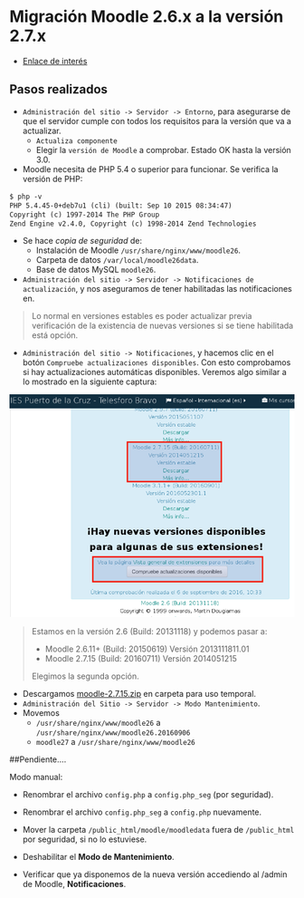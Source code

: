 
# Migración Moodle 2.6.x a la versión 2.7.x

* [Enlace de interés](http://blog.webinnova.es/actualizar-manualmente-de-moodle-2-6-x-a-2-7-x-etc/)

## Pasos realizados

* `Administración del sitio -> Servidor -> Entorno`, para asegurarse
de que el servidor cumple con todos los requisitos para la versión que va a actualizar.
    * `Actualiza componente`
    * Elegir la `versión de Moodle` a comprobar. Estado OK hasta la versión 3.0.
* Moodle necesita de PHP 5.4 o superior para funcionar. Se verifica la versión de PHP:
```
$ php -v
PHP 5.4.45-0+deb7u1 (cli) (built: Sep 10 2015 08:34:47)
Copyright (c) 1997-2014 The PHP Group
Zend Engine v2.4.0, Copyright (c) 1998-2014 Zend Technologies
```
* Se hace *copia de seguridad* de:
    * Instalación de Moodle `/usr/share/nginx/www/moodle26`.
    * Carpeta de datos `/var/local/moodle26data`.
    * Base de datos MySQL `moodle26`.
* `Administración del sitio -> Servidor -> Notificaciones de actualización`,
y nos aseguramos de tener habilitadas las notificaciones en.

> Lo normal en versiones estables es poder actualizar previa verificación de
la existencia de nuevas versiones si se tiene habilitada está opción.

* `Administración del sitio -> Notificaciones`, y hacemos clic en el botón
`Compruebe actualizaciones disponibles`. Con esto comprobamos si hay actualizaciones
automáticas disponibles. Veremos algo similar a lo mostrado en la siguiente captura:

![Versiones disponibles](./images/moodle-versionesdisponibles.png)

> Estamos en la versión 2.6 (Build: 20131118) y podemos pasar a:
>
> * Moodle 2.6.11+ (Build: 20150619) Versión 2013111811.01
> * Moodle 2.7.15 (Build: 20160711) Versión 2014051215
>
> Elegimos la segunda opción.

* Descargamos [moodle-2.7.15.zip](https://download.moodle.org/download.php/direct/stable27/moodle-2.7.15.zip)
en carpeta para uso temporal.
* `Administración del Sitio -> Servidor -> Modo Mantenimiento`.
* Movemos
    * `/usr/share/nginx/www/moodle26` a `/usr/share/nginx/www/moodle26.20160906`
    * `moodle27` a `/usr/share/nginx/www/moodle26`

##Pendiente....

Modo manual:
* Renombrar el archivo `config.php` a `config.php_seg` (por seguridad).


* Renombrar el archivo `config.php_seg` a `config.php` nuevamente.
* Mover la carpeta `/public_html/moodle/moodledata` fuera de `/public_html` por seguridad, si no lo estuviese.
* Deshabilitar el **Modo de Mantenimiento**.

* Verificar que ya disponemos de la nueva versión accediendo al /admin de Moodle, **Notificaciones**.
